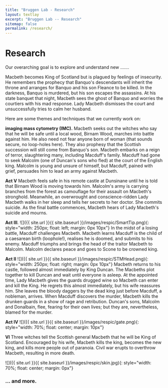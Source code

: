 ```yaml
---
title: "Bruggen Lab - Research"
layout: textlay
excerpt: "Bruggen Lab -- Research"
sitemap: false
permalink: /research/
---
```


# Research

Our overarching goal is to explore and understand new .......

Macbeth becomes King of Scotland but is plagued by feelings of insecurity. He remembers the prophecy that Banquo's descendants will inherit the throne and arranges for Banquo and his son Fleance to be killed. In the darkness, Banquo is murdered, but his son escapes the assassins. At his state banquet that night, Macbeth sees the ghost of Banquo and worries the courtiers with his mad response. Lady Macbeth dismisses the court and unsuccessfully tries to calm her husband. 


Here are some themes and techniques that we currently work on:

**imaging mass cytometry (IMC).** Macbeth seeks out the witches who say that he will be safe until a local wood, Birnam Wood, marches into battle against him. He also need not fear anyone born of woman (that sounds secure, no loop-holes here). They also prophesy that the Scottish succession will still come from Banquo's son. Macbeth embarks on a reign of terror, slaughtering many, including Macduff's family. Macduff had gone to seek Malcolm (one of Duncan's sons who fled) at the court of the English king. Malcolm is young and unsure of himself, but Macduff, pained with grief, persuades him to lead an army against Macbeth. 


**Act V** Macbeth feels safe in his remote castle at Dunsinane until he is told that Birnam Wood is moving towards him. Malcolm's army is carrying branches from the forest as camouflage for their assault on Macbeth's stronghold. Meanwhile, an overwrought and conscience-ridden Lady Macbeth walks in her sleep and tells her secrets to her doctor. She commits suicide. As the final battle commences, Macbeth hears of Lady Macbeth's suicide and mourns. 



**Act III**.
![]({{ site.url }}{{ site.baseurl }}/images/respic/SmartTip.png){: style="width: 250px; float: left; margin: 0px  10px"}
In the midst of a losing battle, Macduff challenges Macbeth. Macbeth learns Macduff is the child of a caesarean birth (loophole!), realises he is doomed, and submits to his enemy. Macduff triumphs and brings the head of the traitor Macbeth to Malcolm. Malcolm declares peace and goes to Scone to be crowned king.


**Act II**  ![]({{ site.url }}{{ site.baseurl }}/images/respic/STMHead.png){: style="width: 250px; float: right; margin: 0px 10px"}
Macbeth returns to his castle, followed almost immediately by King Duncan. The Macbeths plot together to kill Duncan and wait until everyone is asleep. At the appointed time, Lady Macbeth gives the guards drugged wine so Macbeth can enter and kill the King. He regrets this almost immediately, but his wife reassures him. She leaves the bloody daggers by the dead king just before Macduff, a nobleman, arrives. When Macduff discovers the murder, Macbeth kills the drunken guards in a show of rage and retribution. Duncan's sons, Malcolm and Donalbain, flee, fearing for their own lives; but they are, nevertheless, blamed for the murder. 


**Act IV**
![]({{ site.url }}{{ site.baseurl }}/images/respic/gate.png){: style="width: 70%; float: center; margin: 10px"}

**VI**
Three witches tell the Scottish general Macbeth that he will be King of Scotland. Encouraged by his wife, Macbeth kills the king, becomes the new king, and kills more people out of paranoia. Civil war erupts to overthrow Macbeth, resulting in more death.

![]({{ site.url }}{{ site.baseurl }}/images/respic/skin.jpg){: style="width: 70%; float: center; margin: 0px"}

### ... and more.
